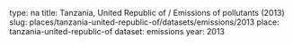type: na
title: Tanzania, United Republic of / Emissions of pollutants (2013)
slug: places/tanzania-united-republic-of/datasets/emissions/2013
place: tanzania-united-republic-of
dataset: emissions
year: 2013
